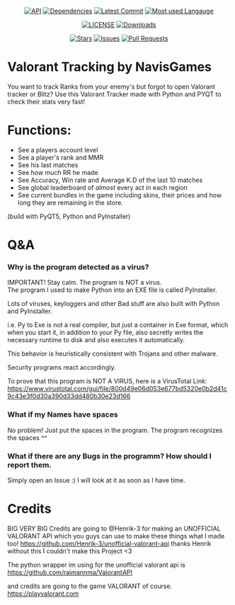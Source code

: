 <div align="center">

[![API](https://img.shields.io/badge/API-valo--api-red)](https://github.com/Henrik-3/unofficial-valorant-api)
[![Dependencies](https://img.shields.io/librariesio/github/NavisGames/Valorant-Tracking-by-NavisGames?logo=Github)](https://github.com/NavisGames/Valorant-Tracking-by-NavisGames/pulls)
[![Latest Commit](https://img.shields.io/github/last-commit/NavisGames/Valorant-Tracking-by-NavisGames/main?logo=Github)](https://github.com/NavisGames/Valorant-Tracking-by-NavisGames/tree/main)
[![Most used Langauge](https://img.shields.io/github/languages/top/NavisGames/Valorant-Tracking-by-NavisGames)](https://github.com/NavisGames/Valorant-Tracking-by-NavisGames)

[![LICENSE](https://img.shields.io/github/license/NavisGames/Valorant-Tracking-by-NavisGames)](https://github.com/NavisGames/Valorant-Tracking-by-NavisGames/blob/main/LICENSE)
[![Downloads](https://img.shields.io/github/downloads/NavisGames/Valorant-Tracking-by-NavisGames/total)](https://github.com/NavisGames/Valorant-Tracking-by-NavisGames/releases)

[![Stars](https://img.shields.io/github/stars/NavisGames/Valorant-Tracking-by-NavisGames?logo=Github)]()
[![Issues](https://img.shields.io/github/issues-raw/NavisGames/Valorant-Tracking-by-NavisGames?logo=Github)](https://github.com/NavisGames/Valorant-Tracking-by-NavisGames/issues)
[![Pull Requests](https://img.shields.io/github/issues-pr-raw/NavisGames/Valorant-Tracking-by-NavisGames?logo=Github)](https://github.com/NavisGames/Valorant-Tracking-by-NavisGames/pulls)
  
</div>

# Valorant Tracking by NavisGames

You want to track Ranks from your enemy's but forgot to open Valorant tracker or Blitz?
Use this Valorant Tracker made with Python and PYQT to check their stats very fast!

# Functions:

- See a players account level
- See a player's rank and MMR
- See his last matches
- See how much RR he made
- See Accuracy, Win rate and Average K.D of the last 10 matches
- See global leaderboard of *almost* every act in each region
- See current bundles in the game including skins, their prices and how long they are remaining in the store.

(build with PyQT5, Python and PyInstaller)

# Q&A

### Why is the program detected as a virus?

IMPORTANT! Stay calm. The program is NOT a virus.  
The program I used to make Python into an EXE file is called
PyInstaller.

Lots of viruses, keyloggers and other Bad stuff are also built with Python and PyInstaller.

i.e. Py to Exe is not a real compiler, but just a container in Exe format, which when you start it, in addition to your
Py file, also
secretly writes the necessary runtime to disk and also executes it automatically.

This behavior is heuristically
consistent with Trojans and other malware.

Security programs react accordingly.

To prove that this program is NOT A
VIRUS, here is a VirusTotal Link:
https://www.virustotal.com/gui/file/800d49e06d053e677bd5320e0b2d41c9c43e3f0d30a390d33dd480b30e23d166

### What if my Names have spaces

No problem! Just put the spaces in the program. The program recognizes the spaces ^^

### What if there are any Bugs in the programm? How should I report them.

Simply open an Issue :) I will look at it as soon as I have time.

# Credits

BIG VERY BIG Credits are going to @Henrik-3 for making an UNOFFICIAL VALORANT API which you guys can use to make these
things what I made too! https://github.com/Henrik-3/unofficial-valorant-api thanks Henrik without this I couldn't make
this Project <3

The python wrapper im using for the unofficial valorant api is https://github.com/raimannma/ValorantAPI

and credits are going to the game VALORANT of course. https://playvalorant.com
